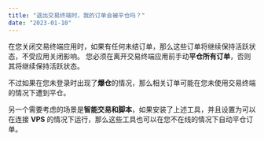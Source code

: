 ```yaml
---
title: "退出交易终端时，我的订单会被平仓吗？"
date: "2023-01-10"
---
```


在您关闭交易终端应用时，如果有任何未结订单，那么这些订单将继续保持活跃状态，不受应用关闭影响。 您必须在离开交易终端应用前手动**平仓所有订单**，否则其将继续保持活跃状态。

不过如果在您未登录时出现了**爆仓**的情况，那么相关订单可能在您未使用交易终端的情况下遭到平仓。

另一个需要考虑的场景是**智能交易和脚本**，如果安装了上述工具，并且设置为可以在连接 **VPS** 的情况下运行，那么这些工具也可以在您不在线的情况下自动平仓订单。
